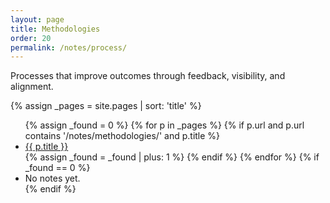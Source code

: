 ```yaml
---
layout: page
title: Methodologies
order: 20
permalink: /notes/process/
---
```


Processes that improve outcomes through feedback, visibility, and alignment.

{% assign _pages = site.pages | sort: 'title' %}
<ul>
{% assign _found = 0 %}
{% for p in _pages %}
  {% if p.url and p.url contains '/notes/methodologies/' and p.title %}
    <li><a href="{{ p.url | relative_url }}">{{ p.title }}</a></li>
    {% assign _found = _found | plus: 1 %}
  {% endif %}
{% endfor %}
{% if _found == 0 %}
  <li><span class="a-muted">No notes yet.</span></li>
{% endif %}
</ul>
